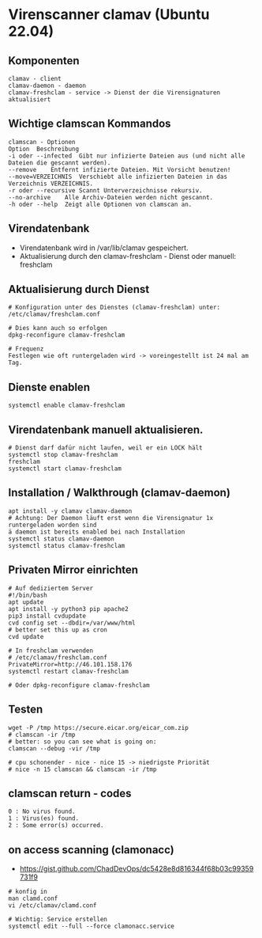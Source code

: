 # Virenscanner clamav (Ubuntu 22.04)

## Komponenten 

```
clamav - client 
clamav-daemon - daemon
clamav-freshclam - service -> Dienst der die Virensignaturen aktualisiert 
```

## Wichtige clamscan Kommandos 

```
clamscan - Optionen
Option	Beschreibung
-i oder --infected	Gibt nur infizierte Dateien aus (und nicht alle Dateien die gescannt werden).
--remove	Entfernt infizierte Dateien. Mit Vorsicht benutzen!
--move=VERZEICHNIS	Verschiebt alle infizierten Dateien in das Verzeichnis VERZEICHNIS.
-r oder --recursive	Scannt Unterverzeichnisse rekursiv.
--no-archive	Alle Archiv-Dateien werden nicht gescannt.
-h oder --help	Zeigt alle Optionen von clamscan an.
```

## Virendatenbank 

  * Virendatenbank wird in /var/lib/clamav gespeichert. 
  * Aktualisierung durch den clamav-freshclam - Dienst oder manuell: freshclam 

## Aktualisierung durch Dienst 

```
# Konfiguration unter des Dienstes (clamav-freshclam) unter:
/etc/clamav/freshclam.conf 

# Dies kann auch so erfolgen
dpkg-reconfigure clamav-freshclam

# Frequenz 
Festlegen wie oft runtergeladen wird -> voreingestellt ist 24 mal am Tag.
```

## Dienste enablen 

```
systemctl enable clamav-freshclam
```


## Virendatenbank manuell aktualisieren.

```
# Dienst darf dafür nicht laufen, weil er ein LOCK hält 
systemctl stop clamav-freshclam
freshclam
systemctl start clamav-freshclam 
```

## Installation / Walkthrough (clamav-daemon)

```
apt install -y clamav clamav-daemon
# Achtung: Der Daemon läuft erst wenn die Virensignatur 1x runtergeladen worden sind
ä daemon ist bereits enabled bei nach Installation 
systemctl status clamav-daemon
systemctl status clamav-freshclam

```

## Privaten Mirror einrichten 

```
# Auf dediziertem Server
#!/bin/bash 
apt update
apt install -y python3 pip apache2 
pip3 install cvdupdate 
cvd config set --dbdir=/var/www/html
# better set this up as cron 
cvd update 
```

```
# In freshclam verwenden 
# /etc/clamav/freshclam.conf 
PrivateMirror=http://46.101.158.176
systemctl restart clamav-freshclam 

# Oder dpkg-reconfigure clamav-freshclam 

```



## Testen 

```
wget -P /tmp https://secure.eicar.org/eicar_com.zip
# clamscan -ir /tmp
# better: so you can see what is going on:
clamscan --debug -vir /tmp

# cpu schonender - nice - nice 15 -> niedrigste Priorität  
# nice -n 15 clamscan && clamscan -ir /tmp
```

## clamscan return - codes 

```
0 : No virus found.
1 : Virus(es) found.
2 : Some error(s) occurred.
```

## on access scanning (clamonacc) 

  * https://gist.github.com/ChadDevOps/dc5428e8d816344f68b03c99359731f9

```
# konfig in 
man clamd.conf 
vi /etc/clamav/clamd.conf 

# Wichtig: Service erstellen 
systemctl edit --full --force clamonacc.service
```
